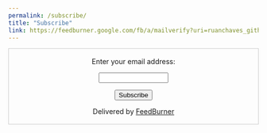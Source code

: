 ```yaml
---
permalink: /subscribe/
title: "Subscribe"
link: https://feedburner.google.com/fb/a/mailverify?uri=ruanchaves_github&amp;loc=en_US
---
```


<form style="border:1px solid #ccc;padding:3px;text-align:center;" action="https://feedburner.google.com/fb/a/mailverify" method="post" target="popupwindow" onsubmit="window.open('https://feedburner.google.com/fb/a/mailverify?uri=ruanchaves_github', 'popupwindow', 'scrollbars=yes,width=550,height=520');return true"><p>Enter your email address:</p><p><input type="text" style="width:140px" name="email"/></p><input type="hidden" value="ruanchaves_github" name="uri"/><input type="hidden" name="loc" value="en_US"/><input type="submit" value="Subscribe" /><p>Delivered by <a href="https://feedburner.google.com" target="_blank">FeedBurner</a></p></form>
